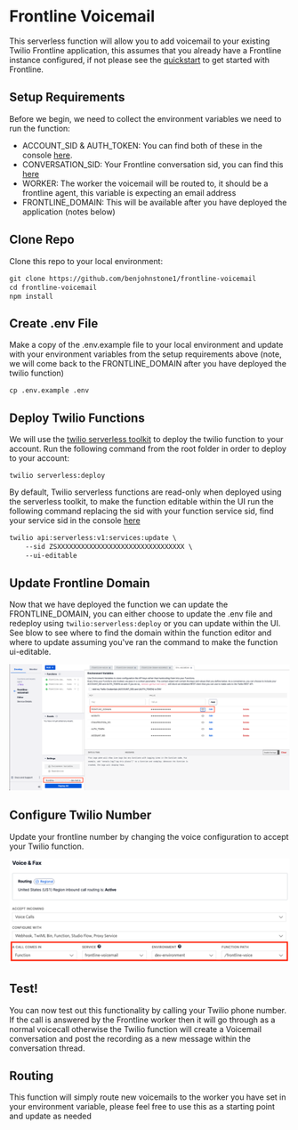 # Frontline Voicemail

This serverless function will allow you to add voicemail to your existing Twilio Frontline application, this assumes that you already have a Frontline instance configured, if not please see the [quickstart](https://www.twilio.com/docs/frontline/nodejs-demo-quickstart) to get started with Frontline.

## Setup Requirements

Before we begin, we need to collect the environment variables we need to run the function:

- ACCOUNT_SID & AUTH_TOKEN: You can find both of these in the console [here](https://console.twilio.com/?frameUrl=/console).
- CONVERSATION_SID: Your Frontline conversation sid, you can find this [here](https://console.twilio.com/us1/develop/conversations/manage/services?frameUrl=%2Fconsole%2Fconversations%2Fservices)
- WORKER: The worker the voicemail will be routed to, it should be a frontline agent, this variable is expecting an email address
- FRONTLINE_DOMAIN: This will be available after you have deployed the application (notes below)

## Clone Repo

Clone this repo to your local environment:

```
git clone https://github.com/benjohnstone1/frontline-voicemail
cd frontline-voicemail
npm install
```

## Create .env File

Make a copy of the .env.example file to your local environment and update with your environment variables from the setup requirements above (note, we will come back to the FRONTLINE_DOMAIN after you have deployed the twilio function)

```
cp .env.example .env

```

## Deploy Twilio Functions

We will use the [twilio serverless toolkit](https://www.twilio.com/docs/labs/serverless-toolkit) to deploy the twilio function to your account.
Run the following command from the root folder in order to deploy to your account:

```
twilio serverless:deploy
```

By default, Twilio serverless functions are read-only when deployed using the serverless toolkit, to make the function editable within the UI run the following command replacing the sid with your function service sid, find your service sid in the console [here](https://console.twilio.com/us1/develop/functions/services?frameUrl=/console/functions/overview/services)

```
twilio api:serverless:v1:services:update \
    --sid ZSXXXXXXXXXXXXXXXXXXXXXXXXXXXXXXXX \
    --ui-editable
```

## Update Frontline Domain

Now that we have deployed the function we can update the FRONTLINE_DOMAIN, you can either choose to update the .env file and redeploy using `twilio:serverless:deploy` or you can update within the UI. See blow to see where to find the domain within the function editor and where to update assuming you've ran the command to make the function ui-editable.

![alt Frontline Domain](https://github.com/benjohnstone1/frontline-voicemail/blob/main/public/Frontline%20Domain.png)

## Configure Twilio Number

Update your frontline number by changing the voice configuration to accept your Twilio function.

![alt Configure Number](https://github.com/benjohnstone1/frontline-voicemail/blob/main/public/Configure%20Number.png)

## Test!

You can now test out this functionality by calling your Twilio phone number. If the call is answered by the Frontline worker then it will go through as a normal voicecall otherwise the Twilio function will create a Voicemail conversation and post the recording as a new message within the conversation thread.

## Routing

This function will simply route new voicemails to the worker you have set in your environment variable, please feel free to use this as a starting point and update as needed

